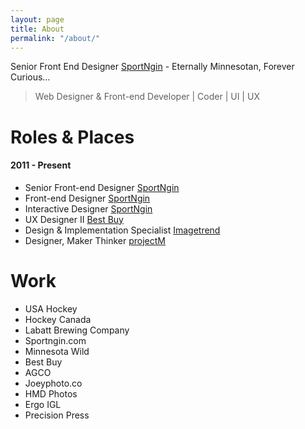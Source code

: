 ```yaml
---
layout: page
title: About
permalink: "/about/"
---
```


Senior Front End Designer [SportNgin](http://sportngin.com) - Eternally Minnesotan, Forever Curious…

> Web Designer & Front-end Developer | Coder | UI | UX

# Roles & Places

#### 2011 - Present

- Senior Front-end Designer [SportNgin](http://sportngin.com)
- Front-end Designer [SportNgin](http://sportngin.com)
- Interactive Designer [SportNgin](http://sportngin.com)
- UX Designer II [Best Buy](http://bestbuy.com)
- Design & Implementation Specialist [Imagetrend](http://imagetrend.com)
- Designer, Maker Thinker [projectM](http://projectmlab.com)

# Work
- USA Hockey
- Hockey Canada
- Labatt Brewing Company
- Sportngin.com
- Minnesota Wild
- Best Buy
- AGCO
- Joeyphoto.co
- HMD Photos
- Ergo IGL
- Precision Press

